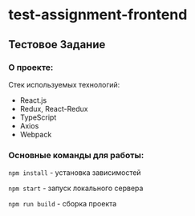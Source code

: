 # test-assignment-frontend

## Тестовое Задание
### О проекте:

Стек используемых технологий:
* React.js
* Redux, React-Redux
* TypeScript
* Axios
* Webpack

### Основные команды для работы:

`npm install` - установка зависимостей

`npm start` - запуск локального сервера

`npm run build` - сборка проекта
